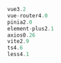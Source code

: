 ```javascript
vue3.2  
vue-router4.0 
pinia2.0  
element-plus2.1  
axios0.26  
vite2.9  
ts4.6  
less4.1
```